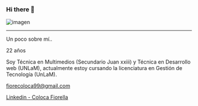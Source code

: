 ### Hi there 👋


![imagen](https://user-images.githubusercontent.com/54822723/163286675-3a46871f-f9a9-4451-9b7a-77b8dfec1c23.png)

----------------------------------------------------------------------------------------------------------------------------------------------------------------

Un poco sobre mí.. 

22 años  

Soy Técnica en Multimedios (Secundario Juan xxiii) y Técnica en Desarrollo web (UNLaM), actualmente estoy cursando la licenciatura en Gestión de Tecnología (UnLaM). 

[fiorecoloca99@gmail.com](mailto:fiorecoloca99@gmail.com)

[Linkedin - Coloca Fiorella](https://www.linkedin.com/in/fiorella-noel-coloca-8830991b8/) 

<!--
**fioreColoca/fioreColoca** is a ✨ _special_ ✨ repository because its `README.md` (this file) appears on your GitHub profile.

Here are some ideas to get you started:

- 🔭 I’m currently working on ...
- 🌱 I’m currently learning ...
- 👯 I’m looking to collaborate on ...
- 🤔 I’m looking for help with ...
- 💬 Ask me about ...
- 📫 How to reach me: ...
- 😄 Pronouns: ...
- ⚡ Fun fact: ...
-->
